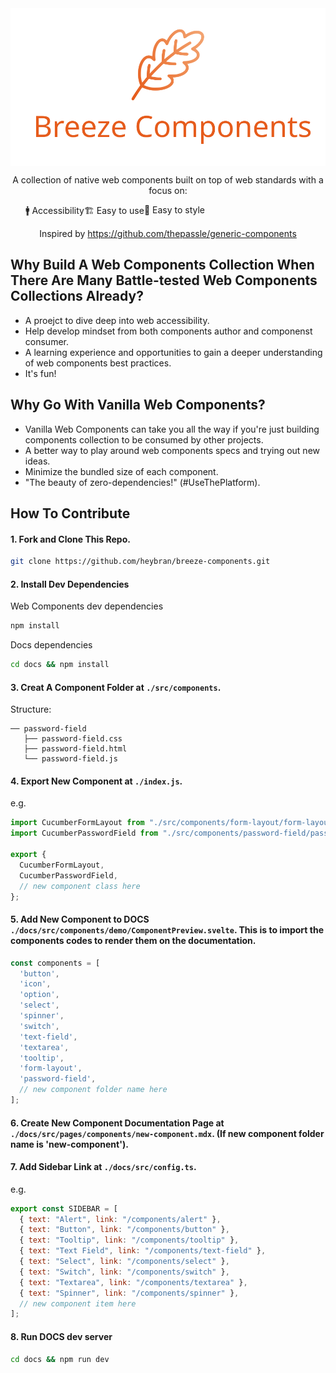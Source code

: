 <div align="center"><img align="center" src="./breeze-components.svg" alt="Breeze Components Logo"></div>

<p align="center">A collection of native web components built on top of web standards with a focus on:</p>
<ul align="center" style="display: flex;"><span role="listitem">🚹 Accessibility  </span role="listitem"><span>🏗 Easy to use  </span role="listitem"><span>🎨 Easy to style</span></ul>
<p align="center">Inspired by <a href="https://github.com/thepassle/generic-components" target="_blank">https://github.com/thepassle/generic-components</a></p>

## Why Build A Web Components Collection When There Are Many Battle-tested Web Components Collections Already?

- A proejct to dive deep into web accessibility.
- Help develop mindset from both components author and componenst consumer.
- A learning experience and opportunities to gain a deeper understanding of web components best practices.
- It's fun!

## Why Go With Vanilla Web Components?
- Vanilla Web Components can take you all the way if you're just building components collection to be consumed by other projects.
- A better way to play around web components specs and trying out new ideas.
- Minimize the bundled size of each component.
- "The beauty of zero-dependencies!" (#UseThePlatform).

## How To Contribute
#### 1. Fork and Clone This Repo.
```bash
git clone https://github.com/heybran/breeze-components.git
```
#### 2. Install Dev Dependencies
Web Components dev dependencies
```bash
npm install
```

Docs dependencies
```bash
cd docs && npm install
```

#### 3. Creat A Component Folder at `./src/components`.
Structure:
```
── password-field
   ├── password-field.css
   ├── password-field.html
   └── password-field.js
```
#### 4. Export New Component at `./index.js`.
e.g.
```javascript
import CucumberFormLayout from "./src/components/form-layout/form-layout.js";
import CucumberPasswordField from "./src/components/password-field/password-field.js";

export {
  CucumberFormLayout,
  CucumberPasswordField,
  // new component class here
};
```
#### 5. Add New Component to DOCS `./docs/src/components/demo/ComponentPreview.svelte`. This is to import the components codes to render them on the documentation.
```javascript
const components = [
  'button',
  'icon',
  'option',
  'select',
  'spinner',
  'switch',
  'text-field',
  'textarea',
  'tooltip',
  'form-layout',
  'password-field',
  // new component folder name here
];
```
#### 6. Create New Component Documentation Page at `./docs/src/pages/components/new-component.mdx`. (If new component folder name is 'new-component').
#### 7. Add Sidebar Link at `./docs/src/config.ts`. 
e.g.
```javascript
export const SIDEBAR = [
  { text: "Alert", link: "/components/alert" },
  { text: "Button", link: "/components/button" },
  { text: "Tooltip", link: "/components/tooltip" },
  { text: "Text Field", link: "/components/text-field" },
  { text: "Select", link: "/components/select" },
  { text: "Switch", link: "/components/switch" },
  { text: "Textarea", link: "/components/textarea" },
  { text: "Spinner", link: "/components/spinner" },
  // new component item here
];
```
#### 8. Run DOCS dev server
```bash
cd docs && npm run dev
```
